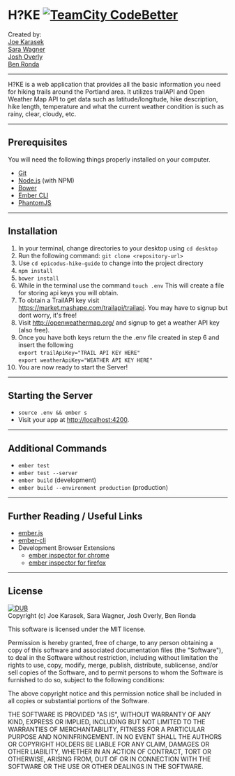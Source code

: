 # H?KE [![TeamCity CodeBetter](https://img.shields.io/teamcity/codebetter/bt428.svg?maxAge=2592000)]()
Created by:  
[Joe Karasek](https://github.com/joekarasek)  
[Sara Wagner](https://github.com/swagner23q)  
[Josh Overly](https://github.com/jos-h20)  
[Ben Ronda](https://github.com/ben-ronda)
***
H?KE is a web application that provides all the basic information you need for hiking trails around the Portland area. It utilizes trailAPI and Open Weather Map API to get data such as latitude/longitude, hike description, hike length, temperature and what the current weather condition is such as rainy, clear, cloudy, etc.
***
## Prerequisites

You will need the following things properly installed on your computer.

* [Git](http://git-scm.com/)
* [Node.js](http://nodejs.org/) (with NPM)
* [Bower](http://bower.io/)
* [Ember CLI](http://ember-cli.com/)
* [PhantomJS](http://phantomjs.org/)  

***
## Installation
1. In your terminal, change directories to your desktop using `cd desktop`
2. Run the following command: `git clone <repository-url>`
3. Use `cd epicodus-hike-guide` to change into the project directory
4. `npm install`
5. `bower install`
6. While in the terminal use the command `touch .env` This will create a file for storing api keys you will obtain.
7. To obtain a TrailAPI key visit https://market.mashape.com/trailapi/trailapi. You may have to signup but dont worry, it's free!
8. Visit http://openweathermap.org/ and signup to get a weather API key (also free).
9. Once you have both keys return the the .env file created in step 6 and insert the following  
`export trailApiKey="TRAIL API KEY HERE"`  
`export weatherApiKey="WEATHER API KEY HERE"`
10. You are now ready to start the Server!

***
## Starting the Server
* `source .env && ember s`
* Visit your app at [http://localhost:4200](http://localhost:4200).  

***

## Additional Commands

* `ember test`  
* `ember test --server`  
* `ember build` (development)  
* `ember build --environment production` (production)  

***
## Further Reading / Useful Links

* [ember.js](http://emberjs.com/)
* [ember-cli](http://ember-cli.com/)
* Development Browser Extensions
  * [ember inspector for chrome](https://chrome.google.com/webstore/detail/ember-inspector/bmdblncegkenkacieihfhpjfppoconhi)
  * [ember inspector for firefox](https://addons.mozilla.org/en-US/firefox/addon/ember-inspector/)  

***
## License
[![DUB](https://img.shields.io/dub/l/vibe-d.svg?maxAge=2592000)]()  
Copyright (c) Joe Karasek, Sara Wagner, Josh Overly, Ben Ronda

This software is licensed under the MIT license.

Permission is hereby granted, free of charge, to any person obtaining a copy of this software and associated documentation files (the "Software"), to deal in the Software without restriction, including without limitation the rights to use, copy, modify, merge, publish, distribute, sublicense, and/or sell copies of the Software, and to permit persons to whom the Software is furnished to do so, subject to the following conditions:

The above copyright notice and this permission notice shall be included in all copies or substantial portions of the Software.

THE SOFTWARE IS PROVIDED "AS IS", WITHOUT WARRANTY OF ANY KIND, EXPRESS OR IMPLIED, INCLUDING BUT NOT LIMITED TO THE WARRANTIES OF MERCHANTABILITY, FITNESS FOR A PARTICULAR PURPOSE AND NONINFRINGEMENT. IN NO EVENT SHALL THE AUTHORS OR COPYRIGHT HOLDERS BE LIABLE FOR ANY CLAIM, DAMAGES OR OTHER LIABILITY, WHETHER IN AN ACTION OF CONTRACT, TORT OR OTHERWISE, ARISING FROM, OUT OF OR IN CONNECTION WITH THE SOFTWARE OR THE USE OR OTHER DEALINGS IN THE SOFTWARE.
